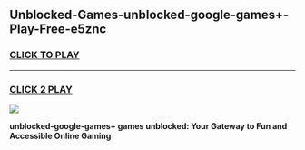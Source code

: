 
## Unblocked-Games-unblocked-google-games+-Play-Free-e5znc
<h3>
<a href="https://premium76.site?title=unblocked-google-games+&ref=09A">CLICK TO PLAY</a></h3>
<hr>

<h3>
<a href="https://premium76.site?title=unblocked-google-games+&ref=09A">CLICK 2 PLAY</a>
  
</h3>

<a href="https://premium76.site?title=unblocked-google-games+&ref=09A"><img src="https://clearcache.store/games.png"></a>


**unblocked-google-games+ games unblocked: Your Gateway to Fun and Accessible Online Gaming**
